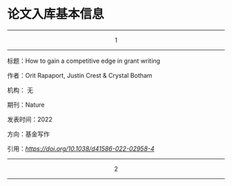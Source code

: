 # 论文入库基本信息

---
<center>1</center>

---

标题：How to gain a competitive edge in grant writing

作者：Orit Rapaport, Justin Crest & Crystal Botham

机构： 无

期刊：Nature

发表时间：2022

方向：基金写作

引用：*https://doi.org/10.1038/d41586-022-02958-4*

------

<center>2</center>

------